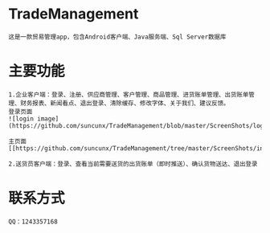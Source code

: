 # TradeManagement
	这是一款贸易管理app，包含Android客户端、Java服务端、Sql Server数据库
	
# 主要功能
	
	1.企业客户端：登录、注册、供应商管理、客户管理、商品管理、进货账单管理、出货账单管理、财务报表、新闻看点、退出登录、清除缓存、修改字体、关于我们、建议反馈。
	登录页面
	![login image](https://github.com/suncunx/TradeManagement/blob/master/ScreenShots/login.jpg)
	
	主页面
	[[https://github.com/suncunx/TradeManagement/tree/master/ScreenShots/inBill.jpg|alt=octocat]]
	
	2.送货员客户端：登录、查看当前需要送货的出货账单（即时推送）、确认货物送达、退出登录
	
# 联系方式
	QQ：1243357168